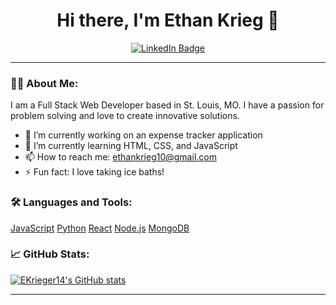 <h1 align="center">Hi there, I'm Ethan Krieg 👋</h1>

<p align="center">
  <a href="https://www.linkedin.com/in/ethan-krieg-948353256/"><img src="https://img.shields.io/badge/LinkedIn-blue?style=flat-square&logo=linkedin" alt="LinkedIn Badge"/></a>
<!--   <a href="https://yourwebsite.com"><img src="https://img.shields.io/badge/Website-green?style=flat-square" alt="Website Badge"/></a> -->
</p>

---

### 👨‍💻 About Me:
I am a Full Stack Web Developer based in St. Louis, MO. I have a passion for problem solving and love to create innovative solutions.

- 🔭 I’m currently working on an expense tracker application
- 🌱 I’m currently learning HTML, CSS, and JavaScript
- 📫 How to reach me: ethankrieg10@gmail.com
- ⚡ Fun fact: I love taking ice baths!

### 🛠️ Languages and Tools:

[JavaScript](https://img.shields.io/badge/-JavaScript-black?style=flat-square&logo=javascript)
[Python](https://img.shields.io/badge/-Python-black?style=flat-square&logo=Python)
[React](https://img.shields.io/badge/-React-black?style=flat-square&logo=react)
[Node.js](https://img.shields.io/badge/-Node.js-black?style=flat-square&logo=node.js)
[MongoDB](https://img.shields.io/badge/-MongoDB-black?style=flat-square&logo=mongodb)
<!-- Add or remove languages and tools as per your skills -->

### 📈 GitHub Stats:

[![EKrieger14's GitHub stats](https://github-readme-stats.vercel.app/api?username=EKrieger14&show_icons=true&theme=radical)](https://github.com/EKrieger14/github-readme-stats)

---
